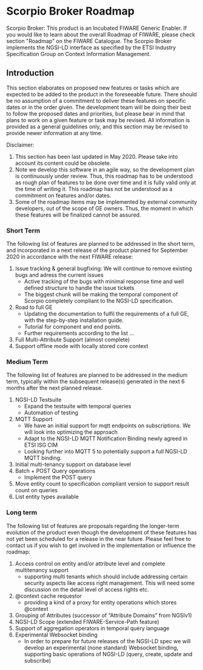 # Scorpio Broker Roadmap
Scorpio Broker: This product is an Incubated FIWARE Generic Enabler. If you would like to learn about the overall Roadmap of FIWARE, please check section "Roadmap" on the FIWARE Catalogue. The Scorpio Broker implements the NGSI-LD interface as specified by the ETSI Industry Specification Group on Context Information Management.

## Introduction
This section elaborates on proposed new features or tasks which are expected to be added to the product in the foreseeable future. There should be no assumption of a commitment to deliver these features on specific dates or in the order given. The development team will be doing their best to follow the proposed dates and priorities, but please bear in mind that plans to work on a given feature or task may be revised. All information is provided as a general guidelines only, and this section may be revised to provide newer information at any time.

Disclaimer:
 1. This section has been last updated in May 2020. Please take into account its content could be obsolete.
 2. Note we develop this software in an agile way, so the development plan is continuously under review. Thus, this roadmap has to be understood as rough plan of features to be done over time and it is fully valid only at the time of writing it. This roadmap has not be understood as a commitment on features and/or dates.
 3. Some of the roadmap items may be implemented by external community developers, out of the scope of GE owners. Thus, the moment in which these features will be finalized cannot be assured.

### Short Term

The following list of features are planned to be addressed in the short term, and incorporated in a next release of the product planned for September 2020 in accordance with the next FIWARE release:
1. Issue tracking & general bugfixing: We will continue to remove existing bugs and adress the current issues
   - Active tracking of the bugs with minimal response time and well defined structure to handle the issue tickets
   - The biggest chunk will be making the temporal component of Scorpio completely compliant to the NGSI-LD specification.
2. Road to full GE 
   - Updating the documentation to fulfil the requirements of a full GE, with the step-by-step installation guide.
   - Tutorial for component and end points.
   - Further requirements according to the list …
3. Full Multi-Attribute Support (almost complete)
4. Support offline mode with locally stored core context

### Medium Term
The following list of features are planned to be addressed in the medium term, typically within the subsequent release(s) generated in the next 6 months after the next planned release.
1. NGSI-LD Testsuite 
   - Expand the testsuite with temporal queries
   - Automation of testing
2. MQTT Support 
   - We have an initial support for mqtt endpoints on subscriptions. We will look into optimizing the approach
   - Adapt to the NGSI-LD MQTT Notification Binding newly agreed in ETSI ISG CIM
   - Looking further into MQTT 5 to potentially support a full NGSI-LD MQTT binding.
3. Initial multi-tenancy support on database level
4. Batch + POST Query operations 
   - Implement the POST query
5. Move entity count to specification compliant version to support result count on queries
6. List entity types available

### Long term
The following list of features are proposals regarding the longer-term evolution of the product even though the development of these features has not yet been scheduled for a release in the near future. Please feel free to contact us if you wish to get involved in the implementation or influence the roadmap:
1. Access control on entity and/or attribute level and complete multitenancy support
   - supporting multi tenants which should include addressing certain security aspects like access right management. This will need some discussion on the detail level of access rights etc.
2. @context cache requestor 
   - providing a kind of a proxy for entity operations which stores @context
3. Grouping of Attributes (successor of “Attribute Domains” from NGSIv1)
4. NGSI-LD Scope (extended FIWARE-Service-Path feature)
5. Support of aggregation operators in temporal query language
6. Experimental Websocket binding 
   - In order to prepare for future releases of the NGSI-LD spec we will develop an experimental (none standard) Websocket binding, supporting basic operations of NGSI-LD (query, create, update and subscribe)
